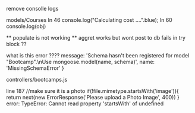 remove consolle logs

models/Courses 
ln 46 console.log("Calculating cost ....".blue);
ln 60 console.log(obj)


** populate is not working
** aggret works but wont post to db  fails in try block ??

what is this error ????
  message:
   'Schema hasn\'t been registered for model "Bootcamp".\nUse mongoose.model(name, schema)',
  name: 'MissingSchemaError' }

controllers/bootcamps.js

line 187
                //make sure it is a photo
   if(!file.mimetype.startsWith('image')){
   return next(new ErrorResponse('Please upload a Photo Image', 400))
   }
  error: TypeError: Cannot read property 'startsWith' of undefined